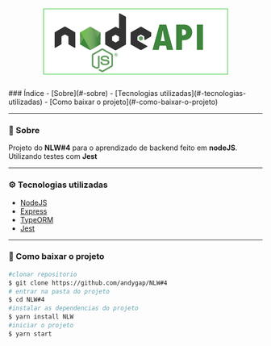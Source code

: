 <h1 align="center">
   <img src="public/nodeApi.png">
</h1>
### Índice
- [Sobre](#-sobre)
- [Tecnologias utilizadas](#-tecnologias-utilizadas)
- [Como baixar o projeto](#-como-baixar-o-projeto)

---
### 👀 Sobre

Projeto do **NLW#4** para o aprendizado de backend feito em **nodeJS**.
Utilizando testes com **Jest**

---

### ⚙ Tecnologias utilizadas
- [NodeJS](https://nodejs.org/en/)
- [Express](https://expressjs.com/pt-br/)
- [TypeORM](https://typeorm.io/#/)
- [Jest](https://jestjs.io/)

---
### 📂 Como baixar o projeto

```bash
#clonar repositorio
$ git clone https://github.com/andygap/NLW#4
# entrar na pasta do projeto
$ cd NLW#4
#instalar as dependencias do projeto
$ yarn install NLW
#iniciar o projeto
$ yarn start
```